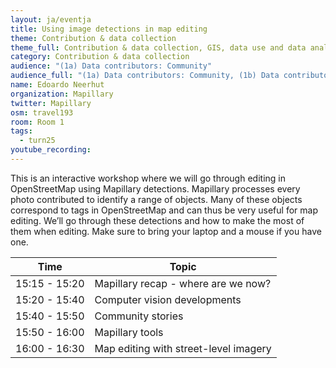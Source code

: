 ```yaml
---
layout: ja/eventja
title: Using image detections in map editing
theme: Contribution & data collection
theme_full: Contribution & data collection, GIS, data use and data analysis, Other
category: Contribution & data collection
audience: "(1a) Data contributors: Community"
audience_full: "(1a) Data contributors: Community, (1b) Data contributors: Public administration (open data, data feedback...), (1c) Data contributors: Companies (data feedback, driven by need of data...), (2a) Data users: Commercial, (2b) Data users: Non-profit and public service, (2c) Data users: Personal"
name: Edoardo Neerhut
organization: Mapillary
twitter: Mapillary
osm: travel193
room: Room 1
tags:
  - turn25
youtube_recording:
---
```

This is an interactive workshop where we will go through editing in OpenStreetMap using Mapillary detections. Mapillary processes every photo contributed to identify a range of objects. Many of these objects correspond to tags in OpenStreetMap and can thus be very useful for map editing. We’ll go through these detections and how to make the most of them when editing. Make sure to bring your laptop and a mouse if you have one.

| Time          | Topic                                 |
|---------------|---------------------------------------|
| 15:15 - 15:20 | Mapillary recap - where are we now?   |
| 15:20 - 15:40 | Computer vision developments          |
| 15:40 - 15:50 | Community stories                     |
| 15:50 - 16:00 | Mapillary tools                       |
| 16:00 - 16:30 | Map editing with street-level imagery |
